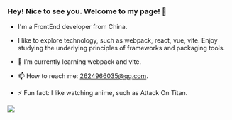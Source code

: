 ### Hey! Nice to see you. Welcome to my page! 👋

- I'm a FrontEnd developer from China.
- I like to explore technology, such as webpack, react, vue, vite. Enjoy studying the underlying principles of frameworks and packaging tools.

- 🌱 I’m currently learning webpack and vite.
- 📫 How to reach me: <2624966035@qq.com>.
- ⚡ Fun fact: I like watching anime, such as Attack On Titan.

<img src="https://github-readme-stats.vercel.app/api?username=Ylg12345&show_icons=false&icon_color=CE1D2D&text_color=718096&bg_color=ffffff&hide_title=true" />
